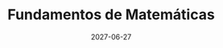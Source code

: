 ---
title: "Fundamentos de Matemáticas"
image: "/images/Certificados/Fundamentos de Matemáticas.png"
link: "https://platzi.com/p/EloyChavezDev/curso/12164-course/diploma/detalle/"
tags: ["Platzi", "Matemáticas", "Fundamentos"]
date: 2027-06-27
---